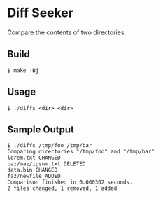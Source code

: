 # Diff Seeker
Compare the contents of two directories.

## Build
```console
$ make -Bj
```

## Usage
```console
$ ./diffs <dir> <dir>
```

## Sample Output
```console
$ ./diffs /tmp/foo /tmp/bar
Comparing directories "/tmp/foo" and "/tmp/bar"
lorem.txt CHANGED
baz/maz/ipsum.txt DELETED
data.bin CHANGED
faz/newfile ADDED
Comparison finished in 0.000302 seconds.
2 files changed, 1 removed, 1 added
```
